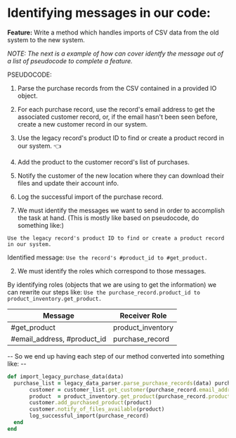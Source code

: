 # Identifying messages in our code:

**Feature:** Write a method which handles imports of CSV data from the old system to the new system.

_NOTE: The next is a example of how can cover identfy the message out of a list of pseudocode to complete a feature._

PSEUDOCODE:
1. Parse the purchase records from the CSV contained in a provided IO object.
2. For each purchase record, use the record's email address to get the associated customer record, or, if the email hasn't been seen before, create a new customer record in our system.
3. Use the legacy record's product ID to find or create a product record in our system. 👈 
4. Add the product to the customer record's list of purchases.
5. Notify the customer of the new location where they can download their files and update their account info.
6. Log the successful import of the purchase record.


1. We must identify the messages we want to send in order to accomplish the task at hand. (This is mostly like based on pseudocode, do something like:)

`Use the legacy record's product ID to find or create a product record in our system.`

Identified message:
`Use the record's #product_id to #get_product.`


2. We must identify the roles which correspond to those messages.

By identifying roles (objects that we are using to get the information) we can rewrite our steps like:
`Use the purchase_record.product_id to product_inventory.get_product.`

| Message       | Receiver Role     |
|---------------|-------------------|
| #get_product  | product_inventory |
| #email_address, #product_id | purchase_record |

-- So we end up having each step of our method converted into something like: --

```ruby
def import_legacy_purchase_data(data)
  purchase_list = legacy_data_parser.parse_purchase_records(data) purchase_list.each do |purchase_record|
       customer = customer_list.get_customer(purchase_record.email_address)
       product  = product_inventory.get_product(purchase_record.product_id)
       customer.add_purchased_product(product)
       customer.notify_of_files_available(product)
       log_successful_import(purchase_record)
  end 
end
```
